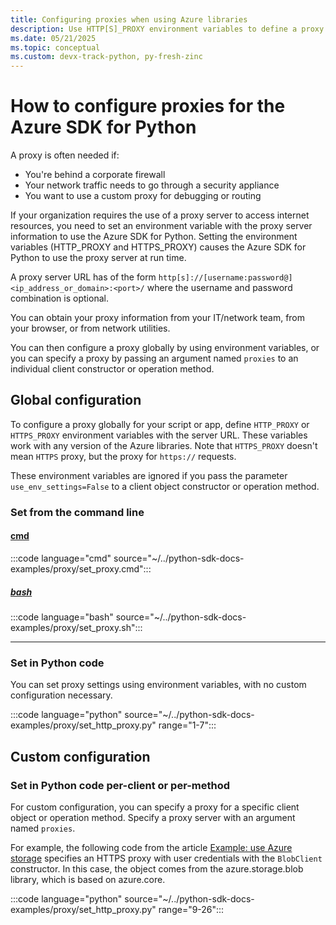 ```yaml
---
title: Configuring proxies when using Azure libraries
description: Use HTTP[S]_PROXY environment variables to define a proxy for an entire script or app, or use optional named arguments for client constructors or operation methods in the Azure SDK.
ms.date: 05/21/2025
ms.topic: conceptual
ms.custom: devx-track-python, py-fresh-zinc
---
```


# How to configure proxies for the Azure SDK for Python

A proxy is often needed if:

- You're behind a corporate firewall
- Your network traffic needs to go through a security appliance
- You want to use a custom proxy for debugging or routing

If your organization requires the use of a proxy server to access internet resources, you need to set an environment variable with the proxy server information to use the Azure SDK for Python. Setting the environment variables (HTTP_PROXY and HTTPS_PROXY) causes the Azure SDK for Python to use the proxy server at run time.

A proxy server URL has of the form `http[s]://[username:password@]<ip_address_or_domain>:<port>/` where the username and password combination is optional.

You can obtain your proxy information from your IT/network team, from your browser, or from network utilities.

You can then configure a proxy globally by using environment variables, or you can specify a proxy by passing an argument named `proxies` to an individual client constructor or operation method.

## Global configuration

To configure a proxy globally for your script or app, define `HTTP_PROXY` or `HTTPS_PROXY` environment variables with the server URL. These variables work with any version of the Azure libraries. Note that `HTTPS_PROXY` doesn't mean `HTTPS` proxy, but the proxy for `https://` requests.

These environment variables are ignored if you pass the parameter `use_env_settings=False` to a client object constructor or operation method.

### Set from the command line

#### [cmd](#tab/cmd)

:::code language="cmd" source="~/../python-sdk-docs-examples/proxy/set_proxy.cmd":::

##### [bash](#tab/bash)

:::code language="bash" source="~/../python-sdk-docs-examples/proxy/set_proxy.sh":::

---

### Set in Python code

You can set proxy settings using environment variables, with no
custom configuration necessary.

:::code language="python" source="~/../python-sdk-docs-examples/proxy/set_http_proxy.py" range="1-7":::

## Custom configuration

### Set in Python code per-client or per-method

For custom configuration, you can specify a proxy for a specific client object or operation method. Specify a proxy server with an argument named `proxies`.

For example, the following code from the article [Example: use Azure storage](./examples/azure-sdk-example-storage.md) specifies an HTTPS proxy with user credentials with the `BlobClient` constructor. In this case, the object comes from the azure.storage.blob library, which is based on azure.core.

:::code language="python" source="~/../python-sdk-docs-examples/proxy/set_http_proxy.py" range="9-26":::
